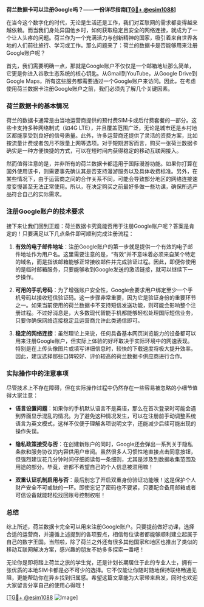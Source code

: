 **荷兰数据卡可以注册Google吗？——一份详尽指南[[TG💪+ @esim1088](https://t.me/s/esim1088)]**

在当今这个数字化的时代，无论是生活还是工作，我们对互联网的需求都变得越来越依赖。而当我们身处异国他乡时，如何获取稳定且安全的网络连接，就成为了一个让人头疼的问题。荷兰作为一个充满活力与创新精神的国家，吸引着来自世界各地的人们前往旅行、学习或工作。那么问题来了：荷兰的数据卡是否能够用来注册Google账户呢？

首先，我们需要明确一点，那就是Google账户不仅仅是一个邮箱地址那么简单，它更是你进入谷歌生态系统的核心钥匙。从Gmail到YouTube，从Google Drive到Google Maps，所有这些服务都需要通过一个Google账户来访问。因此，在考虑使用荷兰数据卡注册Google账户之前，我们必须先了解几个关键因素。

### 荷兰数据卡的基本情况

荷兰的数据卡通常是由当地运营商提供的预付费SIM卡或后付费套餐的一部分。这些卡支持多种网络制式（如4G LTE），并且覆盖范围广泛，无论是城市还是乡村地区都能享受到良好的信号质量。此外，许多运营商还提供了灵活的资费方案，比如按流量计费或者包月不限量上网等选项。对于短期游客而言，购买一张荷兰数据卡确实是一种方便快捷的方式，可以在短时间内获得稳定的移动互联网接入。

然而值得注意的是，并非所有的荷兰数据卡都适用于国际漫游功能。如果你打算在国外使用该卡，则需要事先确认其是否支持漫游服务以及具体收费标准。另外，在某些情况下，由于运营商之间的合作关系不同，可能会导致部分地区的网络连接速度变慢甚至无法正常使用。所以，在决定购买之前最好多做一些功课，确保所选产品符合自己的实际需求。

### 注册Google账户的技术要求

接下来让我们回到正题：荷兰数据卡究竟能否用于注册Google账户呢？答案是肯定的！只要满足以下几点条件即可顺利完成注册流程：

1. **有效的电子邮件地址**：注册Google账户的第一步就是提供一个有效的电子邮件地址作为用户名。这里需要注意的是，“有效”并不意味着必须来自某个特定的域名，而是指该邮箱能够正常接收邮件并完成验证过程。因此，即便你使用的是临时邮箱服务，只要能够收到Google发送的激活链接，就可以继续下一步操作。
   
2. **可用的手机号码**：为了增强账户安全性，Google会要求用户绑定至少一个手机号码以接收短信验证码。这一步骤非常重要，因为它是验证身份的重要环节之一。如果当前使用的荷兰数据卡不支持短信发送功能，则可能会影响整个注册过程。不过好消息是，大多数现代智能手机都能够轻松处理国际短信业务，只要你确保网络连接稳定且运营商允许此类通信即可。

3. **稳定的网络连接**：虽然理论上来说，任何具备基本网页浏览能力的设备都可以用来注册Google账户，但实际上体验的好坏取决于实际环境中的网速表现。特别是在上传头像图片或填写详细信息时，较快的下载速度将极大提升效率。因此，建议选择那些口碑较好、评价较高的荷兰数据卡供应商进行合作。

### 实际操作中的注意事项

尽管技术上不存在障碍，但在实际操作过程中仍然存在一些容易被忽略的小细节值得大家注意：

- **语言设置问题**：如果你的手机默认语言不是英语，那么在首次登录时可能会遇到界面显示混乱的情况。为了避免这种情况发生，可以在注册前手动调整系统语言为英文模式，这样不仅便于理解各项说明文字，还能减少后续可能出现的操作失误。
  
- **隐私政策接受与否**：在创建新账户的同时，Google还会弹出一系列关于隐私条款和服务协议的内容供用户审阅。虽然很多人习惯性地直接点击同意按钮，但强烈建议花几分钟时间仔细阅读每一条细则，尤其是涉及到数据收集范围及用途的部分。毕竟，谁都不希望自己的个人信息被滥用嘛！

- **双重认证机制启用与否**：最后别忘了开启双重身份验证功能哦！这是保护个人财产安全不可或缺的一环。即使忘记了密码也不要紧，只要配合备用邮箱或者可信设备就能轻松找回账号控制权啦！

### 总结

综上所述，荷兰数据卡完全可以用来注册Google账户。只要提前做好功课，选择合适的运营商，并遵循上述提到的各项要点，相信每位读者都能够顺利建立起属于自己的数字王国。当然啦，除了荷兰之外还有很多其他国家和地区也推出了类似的移动互联网解决方案，感兴趣的朋友不妨多多探索一番吧！

无论你是即将踏上荷兰之旅的学生党，还是计划长期居住于此的专业人士，拥有一张优质的本地SIM卡都是必不可少的选择。它不仅能让你随时随地保持联络畅通无阻，更能帮助你在异乡找到归属感。希望这篇文章能为大家带来启发，同时也欢迎大家留言分享自己的使用心得哦！

[[TG💪+ @esim1088](https://t.me/s/esim1088) ![Image](https://i.postimg.cc/4NQfJmqS/Snipaste-2025-05-13-00-14-12.png)]